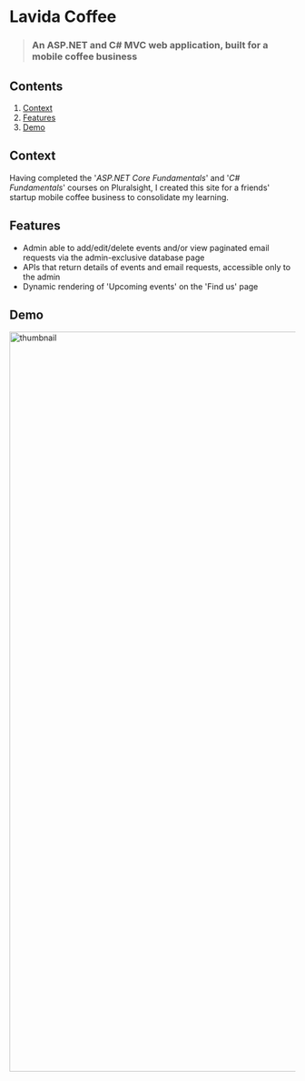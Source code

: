 # Lavida Coffee
>### An ASP.NET and C# MVC web application, built for a mobile coffee business

## Contents
1. [Context](#context)
2. [Features](#features)
3. [Demo](#demo)

## <a id='context'> Context </a>
Having completed the '_ASP.NET Core Fundamentals_' and '_C# Fundamentals_' courses on Pluralsight, I created this site for a friends' startup mobile coffee business to consolidate my learning.

## <a id='features'> Features </a>
- Admin able to add/edit/delete events and/or view paginated email requests via the admin-exclusive database page
- APIs that return details of events and email requests, accessible only to the admin
- Dynamic rendering of 'Upcoming events' on the 'Find us' page

## <a id='demo'> Demo </a>
<a href='https://youtu.be/tI515KXL6mY'>
    <img width="1301" alt="thumbnail" src="https://github.com/user-attachments/assets/43748968-8b04-43ec-8db6-899ae0f2b6ea" />
</a>


